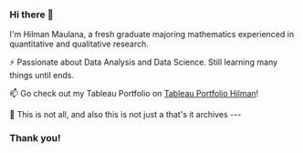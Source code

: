 ### Hi there 👋

I'm Hilman Maulana, a fresh graduate majoring mathematics experienced in quantitative and qualitative research. 

⚡ Passionate about Data Analysis and Data Science. Still learning many things until ends.

📫 Go check out my Tableau Portfolio on [Tableau Portfolio Hilman](https://drive.google.com/file/d/1zerZ9iKIiyO06OmrAY6CayjfyNjpksbP/view?usp=sharing)!

🌱 This is not all, and also this is not just a that's it archives --- 

### Thank you!
